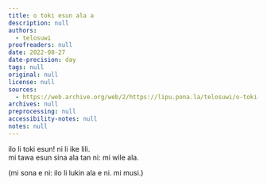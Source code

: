 ```yaml
---
title: o toki esun ala a
description: null
authors:
  - telosuwi
proofreaders: null
date: 2022-08-27
date-precision: day
tags: null
original: null
license: null
sources:
  - https://web.archive.org/web/2/https://lipu.pona.la/telosuwi/o-toki-esun-ala-a
archives: null
preprocessing: null
accessibility-notes: null
notes: null
---
```


ilo li toki esun! ni li ike lili.  
mi tawa esun sina ala tan ni: mi wile ala.

(mi sona e ni: ilo li lukin ala e ni. mi musi.)
